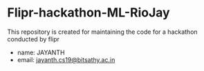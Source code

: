 # Flipr-hackathon-ML-RioJay
This repository is created for maintaining the code for a hackathon conducted by flipr

- name: JAYANTH
- email: jayanth.cs19@bitsathy.ac.in
